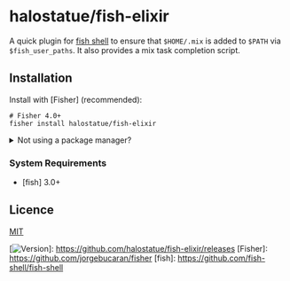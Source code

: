 # halostatue/fish-elixir

A quick plugin for [fish shell] to ensure that `$HOME/.mix` is added to
`$PATH` via `$fish_user_paths`. It also provides a mix task completion script.

## Installation

Install with [Fisher] (recommended):

```fish
# Fisher 4.0+
fisher install halostatue/fish-elixir
```

<details>
<summary>Not using a package manager?</summary>

---

Copy `conf.d/*.fish` and `completions/*.fish` to your fish configuration
directory preserving the directory structure.

</details>

### System Requirements

- [fish] 3.0+

## Licence

[MIT](LICENCE.md)

[fish shell]: https://fishshell.com 'friendly interactive shell'
[version]: https://img.shields.io/github/tag/halostatue/fish-elixir.svg?label=Version

[![Version]]: https://github.com/halostatue/fish-elixir/releases
[Fisher]: https://github.com/jorgebucaran/fisher
[fish]: https://github.com/fish-shell/fish-shell
